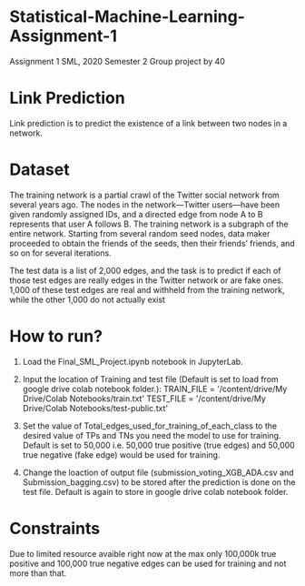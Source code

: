 # Statistical-Machine-Learning-Assignment-1
Assignment 1 SML, 2020 Semester 2
Group project by 40

# Link Prediction
Link prediction is to predict the existence of a link between two nodes in a network.

# Dataset
The training network is a partial crawl of the Twitter social network from several years ago. The nodes in the network—Twitter users—have been given randomly assigned IDs, and a directed edge from node A to B represents that user A follows B. The training network is a subgraph of the entire network. Starting from several random seed nodes, data maker proceeded to obtain the friends of the seeds, then their friends’ friends, and so on for several iterations.

The test data is a list of 2,000 edges, and the task is to predict if each of those test edges are really edges in the Twitter network or are fake ones. 1,000 of these test edges are real and withheld from the training network, while the other 1,000 do not actually exist

# How to run?

1. Load the Final_SML_Project.ipynb notebook in JupyterLab.

2. Input the location of Training and test file (Default is set to load from google drive colab notebook folder.):
    TRAIN_FILE = '/content/drive/My Drive/Colab Notebooks/train.txt'
    TEST_FILE = '/content/drive/My Drive/Colab Notebooks/test-public.txt'
    
3. Set the value of Total_edges_used_for_training_of_each_class to the desired value of TPs and TNs you need the model to use for training.
    Default is set to 50,000 i.e. 50,000 true positive (true edges) and 50,000 true negative (fake edge) would be used for training.
    
4. Change the loaction of output file (submission_voting_XGB_ADA.csv and Submission_bagging.csv) to be stored after the prediction is done on the test file.
    Default is again to store in google drive colab notebook folder.
    
# Constraints
Due to limited resource avaible right now at the max only 100,000k true positive and 100,000 true negative edges can be used for training and not more than that.
